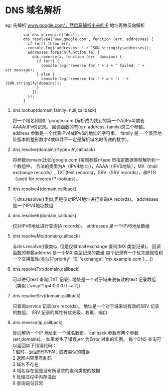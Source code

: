 # DNS 域名解析
eg:
先解析'www.google.com'，然后将解析出来的IP 地址再做反向解析

            var dns = require('dns');
            dns.resolve4('www.google.com', function (err, addresses) {
              if (err) throw err;
              console.log('addresses: ' + JSON.stringify(addresses));
              addresses.forEach(function (a) {
                dns.reverse(a, function (err, domains) {
                  if (err) {
                    console.log('reverse for ' + a + ' failed: ' + err.message);
                  } else {
                    console.log('reverse for ' + a + ': ' + JSON.stringify(domains));
                  }
                });
              });
            }
            
1. dns.lookup(domain,family=null,callback)

    将一个域名(例如. 'google.com')解析成为找到的第一个A(IPv4)或者AAAA(IPv6)记录。
    回调函数的有(err, address, family)这三个参数。
    address 参数是一个代表IPv4或IPv6的地址的字符串。
    family 是 一个表示地址版本的整形数字4或6(并不一定是解析域名时传递的数字)。

2. dns.resolve(domain,rrtype='A',callback)

   将参数domain(比如'google.com')按照参数rrtype 所指定数据类型解析到一个数组中。
   合法的类型为A（IPV4地 址），AAAA（IPV6地址），MX（mail exchange records）,
   TXT(text records)，SRV（SRV records），和PTR（used for reveres IP lookups）。 

3. dns.resolve4(domain,callback)

    与dns.resolve()类似,但是仅对IPV4地址进行查询(A records)。
    addresses 是一个IPV4地址数组

4. dns.resolve6(domain,callback)

    仅对IPV6地址进行查询(A records)。
    addresses 是一个IPV6地址数组

5. dns.resolveMx(domain,callback)

    与dns.resolve()很类似.
    但是仅做mail exchange 查询(MX 类型记录)。
    回调函数的参数address 是一个MX 类型记录的数组,每个记录有一个优先级属性和
    一个交换属性(类似[{'priority': 10, 'exchange': 'mx.example.com'},...])

6. dns.resolveTxt(domain,callback)

    可以进行text 查询(TXT 记录).
    地址是一个对于域来说有效的text 记录数组（类似 ['v=spf1 ip4:0.0.0.0 ~all']）

7. dns.resolveSrv(domain,callback)

    只查询service 记录(srv records)。
    地址是一个对于域来说有效的SRV 记录的数组， SRV 记录的属性有优先级、权重、端口

8. dns.reverse(ip,callback)

    反向解析一个IP 地址到一个域名数组。 callback 参数有两个参数(err,domains)。
    如果发生了错误,err 为Error 对象的实例。 每个DNS 查询可以返回如下错误代码：    
    1 超时、返回SERVFAIL 或者类似的错误    
    2 返回内容里有乱码    
    3 域名不存在    
    4 域名存在但是没有所请求的查询类型的数据   
    5 处理过程中内存溢出   
    6 查询语句异常
































































